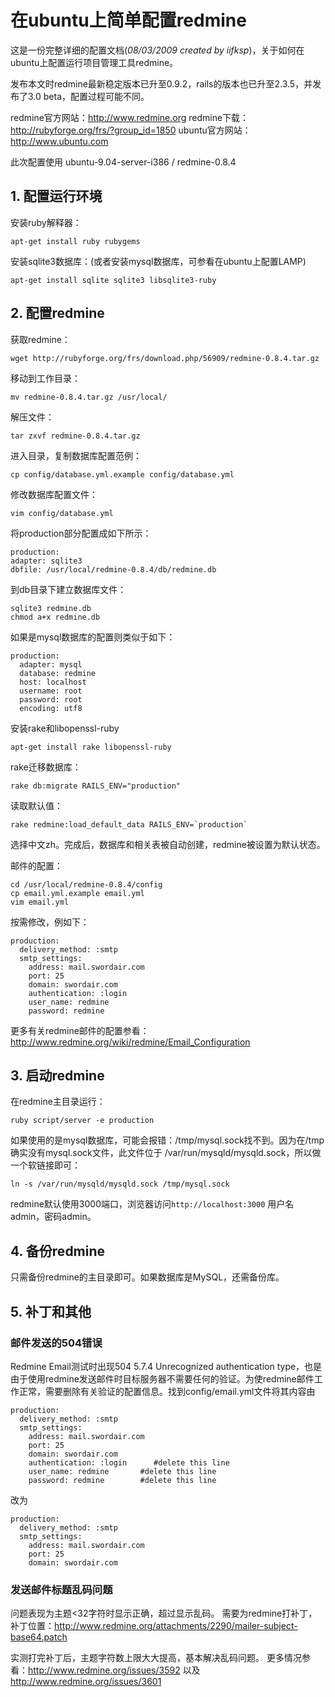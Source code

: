 # 在ubuntu上简单配置redmine

这是一份完整详细的配置文档(*08/03/2009 created by iifksp*)，关于如何在ubuntu上配置运行项目管理工具redmine。

发布本文时redmine最新稳定版本已升至0.9.2，rails的版本也已升至2.3.5，并发布了3.0 beta，配置过程可能不同。

redmine官方网站：http://www.redmine.org
redmine下载：http://rubyforge.org/frs/?group_id=1850
ubuntu官方网站：http://www.ubuntu.com

此次配置使用 ubuntu-9.04-server-i386 / redmine-0.8.4

## 1. 配置运行环境
安装ruby解释器：
```
apt-get install ruby rubygems
```
安装sqlite3数据库：(或者安装mysql数据库，可参看在ubuntu上配置LAMP)
```
apt-get install sqlite sqlite3 libsqlite3-ruby
```

## 2. 配置redmine
获取redmine：
```
wget http://rubyforge.org/frs/download.php/56909/redmine-0.8.4.tar.gz
```
移动到工作目录：
```
mv redmine-0.8.4.tar.gz /usr/local/
```
解压文件：
```
tar zxvf redmine-0.8.4.tar.gz
```
进入目录，复制数据库配置范例：
```
cp config/database.yml.example config/database.yml
```
修改数据库配置文件：
```
vim config/database.yml
```
将production部分配置成如下所示：
```
production:
adapter: sqlite3
dbfile: /usr/local/redmine-0.8.4/db/redmine.db
```
到db目录下建立数据库文件：
```
sqlite3 redmine.db
chmod a+x redmine.db
```
如果是mysql数据库的配置则类似于如下：
```
production:
  adapter: mysql
  database: redmine
  host: localhost
  username: root
  password: root
  encoding: utf8
```
安装rake和libopenssl-ruby
```
apt-get install rake libopenssl-ruby
```
rake迁移数据库：
```
rake db:migrate RAILS_ENV="production"
```
读取默认值：
```
rake redmine:load_default_data RAILS_ENV=`production`
```
选择中文zh。完成后，数据库和相关表被自动创建，redmine被设置为默认状态。

邮件的配置：
```
cd /usr/local/redmine-0.8.4/config
cp email.yml.example email.yml
vim email.yml
```
按需修改，例如下：
```
production:
  delivery_method: :smtp
  smtp_settings:
    address: mail.swordair.com
    port: 25
    domain: swordair.com
    authentication: :login
    user_name: redmine
    password: redmine
```
更多有关redmine邮件的配置参看：http://www.redmine.org/wiki/redmine/Email_Configuration

## 3. 启动redmine
在redmine主目录运行：
```
ruby script/server -e production
```
如果使用的是mysql数据库，可能会报错：/tmp/mysql.sock找不到。因为在/tmp确实没有mysql.sock文件，此文件位于 /var/run/mysqld/mysqld.sock，所以做一个软链接即可：
```
ln -s /var/run/mysqld/mysqld.sock /tmp/mysql.sock
```
redmine默认使用3000端口，浏览器访问`http://localhost:3000`
用户名admin，密码admin。

## 4. 备份redmine
只需备份redmine的主目录即可。如果数据库是MySQL，还需备份库。

## 5. 补丁和其他
### 邮件发送的504错误
Redmine Email测试时出现504 5.7.4 Unrecognized authentication type，也是由于使用redmine发送邮件时目标服务器不需要任何的验证。为使redmine邮件工作正常，需要删除有关验证的配置信息。找到config/email.yml文件将其内容由
```
production:
  delivery_method: :smtp
  smtp_settings:
    address: mail.swordair.com
    port: 25
    domain: swordair.com
    authentication: :login      #delete this line
    user_name: redmine       #delete this line
    password: redmine        #delete this line
```
改为
```
production:
  delivery_method: :smtp
  smtp_settings:
    address: mail.swordair.com
    port: 25
    domain: swordair.com
```
### 发送邮件标题乱码问题
问题表现为主题<32字符时显示正确，超过显示乱码。
需要为redmine打补丁，补丁位置：http://www.redmine.org/attachments/2290/mailer-subject-base64.patch

实测打完补丁后，主题字符数上限大大提高，基本解决乱码问题。
更多情况参看：http://www.redmine.org/issues/3592 以及 http://www.redmine.org/issues/3601